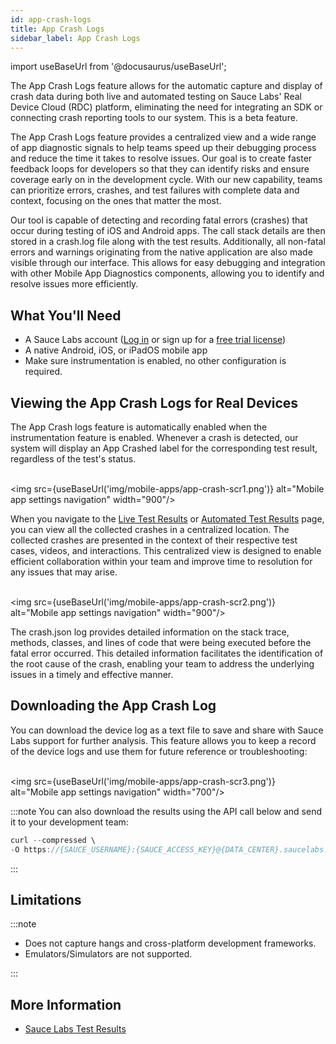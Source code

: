```yaml
---
id: app-crash-logs
title: App Crash Logs
sidebar_label: App Crash Logs
---
```


import useBaseUrl from '@docusaurus/useBaseUrl';


The App Crash Logs feature allows for the automatic capture and display of crash data during both live and automated testing on Sauce Labs' Real Device Cloud (RDC) platform, eliminating the need for integrating an SDK or connecting crash reporting tools to our system. This is a beta feature.

The App Crash Logs feature provides a centralized view and a wide range of app diagnostic signals to help teams speed up their debugging process and reduce the time it takes to resolve issues. Our goal is to create faster feedback loops for developers so that they can identify risks and ensure coverage early on in the development cycle. With our new capability, teams can prioritize errors, crashes, and test failures with complete data and context, focusing on the ones that matter the most.

Our tool is capable of detecting and recording fatal errors (crashes) that occur during testing of iOS and Android apps. The call stack details are then stored in a crash.log file along with the test results. Additionally, all non-fatal errors and warnings originating from the native application are also made visible through our interface. This allows for easy debugging and integration with other Mobile App Diagnostics components, allowing you to identify and resolve issues more efficiently.


## What You'll Need

- A Sauce Labs account ([Log in](https://accounts.saucelabs.com/am/XUI/#login/) or sign up for a [free trial license](https://saucelabs.com/sign-up))
- A native Android, iOS, or iPadOS mobile app
- Make sure instrumentation is enabled, no other configuration is required.

## Viewing the App Crash Logs for Real Devices​

The App Crash logs feature is automatically enabled when the instrumentation feature is enabled. Whenever a crash is detected, our system will display an App Crashed label for the corresponding test result, regardless of the test's status.

<br/><img src={useBaseUrl('img/mobile-apps/app-crash-scr1.png')} alt="Mobile app settings navigation" width="900"/>

When you navigate to the [Live Test Results](/mobile-apps/live-testing/live-mobile-app-testing/) or [Automated Test Results](/mobile-apps/automated-testing/) page, you can view all the collected crashes in a centralized location. The collected crashes are presented in the context of their respective test cases, videos, and interactions. This centralized view is designed to enable efficient collaboration within your team and improve time to resolution for any issues that may arise.

<br/><img src={useBaseUrl('img/mobile-apps/app-crash-scr2.png')} alt="Mobile app settings navigation" width="900"/>

The crash.json log provides detailed information on the stack trace, methods, classes, and lines of code that were being executed before the fatal error occurred. This detailed information facilitates the identification of the root cause of the crash, enabling your team to address the underlying issues in a timely and effective manner.

## Downloading the App Crash Log

You can download the device log as a text file to save and share with Sauce Labs support for further analysis. This feature allows you to keep a record of the device logs and use them for future reference or troubleshooting:

<br/><img src={useBaseUrl('img/mobile-apps/app-crash-scr3.png')} alt="Mobile app settings navigation" width="700"/>

:::note
You can also download the results using the API call below and send it to your development team:
```java
curl --compressed \
-O https://{SAUCE_USERNAME}:{SAUCE_ACCESS_KEY}@{DATA_CENTER}.saucelabs.com/v1/rdc/jobs/{JOB_ID}/crash.log`
```
:::

## Limitations

:::note
- Does not capture hangs and cross-platform development frameworks.
- Emulators/Simulators are not supported.

:::

## More Information

- [Sauce Labs Test Results](/test-results)